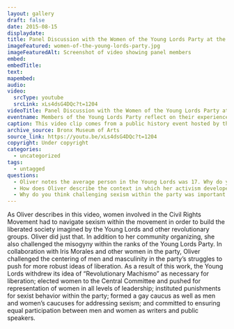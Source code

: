 ```yaml
---
layout: gallery
draft: false
date: 2015-08-15
displaydate: 
title: Panel Discussion with the Women of the Young Lords Party at the Bronx Museum of Arts
imageFeatured: women-of-the-young-lords-party.jpg
imageFeaturedAlt: Screenshot of video showing panel members
embed: 
embedTitle: 
text: 
mapembed: 
audio:
video: 
  srcType: youtube
  srcLink: xLs4dsG4DQc?t=1204
videoTitle: Panel Discussion with the Women of the Young Lords Party at the Bronx Museum of Arts
eventname: Members of the Young Lords Party reflect on their experiences
caption: This video clip comes from a public history event hosted by the Bronx Museum of Arts in 2015 during which women in the Young Lords described the political climate in which the party emerged, why they joined, and how they navigated racism and sexism within the movement. In the selected excerpt, Denise Oliver describes the political context in which she and her fellow young activists forged new paths. 
archive_source: Bronx Museum of Arts
source_link: https://youtu.be/xLs4dsG4DQc?t=1204
copyright: Under copyright
categories:
  - uncategorized
tags:
  - untagged
questions:
  - Oliver notes the average person in the Young Lords was 17. Why do you think young people have been so instrumental in pushing social change, especially in education?
  - How does Oliver describe the context in which her activism developed in the video clip?
  - Why do you think challenging sexism within the party was important to Oliver?
---
```


As Oliver describes in this video, women involved in the Civil Rights Movement had to navigate sexism within the movement in order to build the liberated society imagined by the Young Lords and other revolutionary groups. Oliver did just that. In addition to her community organizing, she also challenged the misogyny within the ranks of the Young Lords Party. In collaboration with Iris Morales and other women in the party, Oliver challenged the centering of men and masculinity in the party’s struggles to push for more robust ideas of liberation. As a result of this work, the Young Lords withdrew its idea of “Revolutionary Machismo” as necessary for liberation; elected women to the Central Committee and pushed for representation of women in all levels of leadership; instituted punishments for sexist behavior within the party; formed a gay caucus as well as men and women’s caucuses for addressing sexism; and committed to ensuring equal participation between men and women as writers and public speakers. 

[^1]: This is the first footnote.
